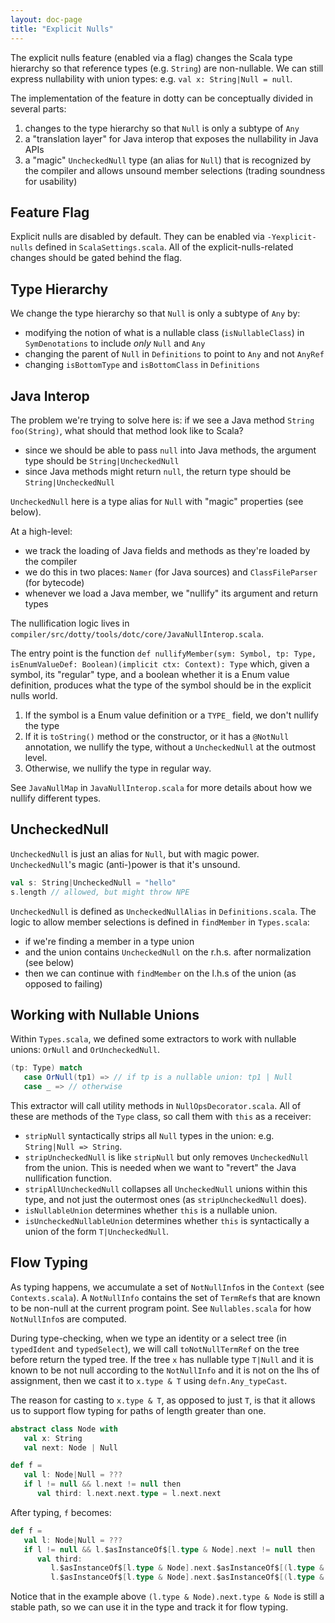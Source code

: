 ```yaml
---
layout: doc-page
title: "Explicit Nulls"
---
```


The explicit nulls feature (enabled via a flag) changes the Scala type hierarchy
so that reference types (e.g. `String`) are non-nullable. We can still express nullability
with union types: e.g. `val x: String|Null = null`.

The implementation of the feature in dotty can be conceptually divided in several parts:
  1. changes to the type hierarchy so that `Null` is only a subtype of `Any`
  2. a "translation layer" for Java interop that exposes the nullability in Java APIs
  3. a "magic" `UncheckedNull` type (an alias for `Null`) that is recognized by the compiler and
     allows unsound member selections (trading soundness for usability)

## Feature Flag

Explicit nulls are disabled by default. They can be enabled via `-Yexplicit-nulls` defined in
`ScalaSettings.scala`. All of the explicit-nulls-related changes should be gated behind the flag.

## Type Hierarchy

We change the type hierarchy so that `Null` is only a subtype of `Any` by:
  - modifying the notion of what is a nullable class (`isNullableClass`) in `SymDenotations`
    to include _only_ `Null` and `Any`
  - changing the parent of `Null` in `Definitions` to point to `Any` and not `AnyRef`
  - changing `isBottomType` and `isBottomClass` in `Definitions`

## Java Interop

The problem we're trying to solve here is: if we see a Java method `String foo(String)`,
what should that method look like to Scala?
  - since we should be able to pass `null` into Java methods, the argument type should be `String|UncheckedNull`
  - since Java methods might return `null`, the return type should be `String|UncheckedNull`

`UncheckedNull` here is a type alias for `Null` with "magic" properties (see below).

At a high-level:
  - we track the loading of Java fields and methods as they're loaded by the compiler
  - we do this in two places: `Namer` (for Java sources) and `ClassFileParser` (for bytecode)
  - whenever we load a Java member, we "nullify" its argument and return types

The nullification logic lives in `compiler/src/dotty/tools/dotc/core/JavaNullInterop.scala`.

The entry point is the function
`def nullifyMember(sym: Symbol, tp: Type, isEnumValueDef: Boolean)(implicit ctx: Context): Type`
which, given a symbol, its "regular" type, and a boolean whether it is a Enum value definition,
produces what the type of the symbol should be in the explicit nulls world.

1. If the symbol is a Enum value definition or a `TYPE_` field, we don't nullify the type
2. If it is `toString()` method or the constructor, or it has a `@NotNull` annotation,
  we nullify the type, without a `UncheckedNull` at the outmost level.
3. Otherwise, we nullify the type in regular way.

See `JavaNullMap` in `JavaNullInterop.scala` for more details about how we nullify different types.

## UncheckedNull

`UncheckedNull` is just an alias for `Null`, but with magic power. `UncheckedNull`'s magic (anti-)power is that
it's unsound.

```scala
val s: String|UncheckedNull = "hello"
s.length // allowed, but might throw NPE
```

`UncheckedNull` is defined as `UncheckedNullAlias` in `Definitions.scala`.
The logic to allow member selections is defined in `findMember` in `Types.scala`:
  - if we're finding a member in a type union
  - and the union contains `UncheckedNull` on the r.h.s. after normalization (see below)
  - then we can continue with `findMember` on the l.h.s of the union (as opposed to failing)

## Working with Nullable Unions

Within `Types.scala`, we defined some extractors to work with nullable unions:
`OrNull` and `OrUncheckedNull`.

```scala
(tp: Type) match
   case OrNull(tp1) => // if tp is a nullable union: tp1 | Null
   case _ => // otherwise
```

This extractor will call utility methods in `NullOpsDecorator.scala`. All of these
are methods of the `Type` class, so call them with `this` as a receiver:

- `stripNull` syntactically strips all `Null` types in the union:
  e.g. `String|Null => String`.
- `stripUncheckedNull` is like `stripNull` but only removes `UncheckedNull` from the union.
  This is needed when we want to "revert" the Java nullification function.
- `stripAllUncheckedNull` collapses all `UncheckedNull` unions within this type, and not just the outermost
  ones (as `stripUncheckedNull` does).
- `isNullableUnion` determines whether `this` is a nullable union.
- `isUncheckedNullableUnion` determines whether `this` is syntactically a union of the form
  `T|UncheckedNull`.

## Flow Typing

As typing happens, we accumulate a set of `NotNullInfo`s in the `Context` (see
`Contexts.scala`). A `NotNullInfo` contains the set of `TermRef`s that are known to
be non-null at the current program point.  See `Nullables.scala` for how `NotNullInfo`s
are computed.

During type-checking, when we type an identity or a select tree (in `typedIdent` and
`typedSelect`), we will call `toNotNullTermRef` on the tree before return the typed tree.
If the tree `x` has nullable type `T|Null` and it is known to be not null according to
the `NotNullInfo` and it is not on the lhs of assignment, then we cast it to `x.type & T`
using `defn.Any_typeCast`.

The reason for casting to `x.type & T`, as opposed to just `T`, is that it allows us to
support flow typing for paths of length greater than one.

```scala
abstract class Node with
   val x: String
   val next: Node | Null

def f =
   val l: Node|Null = ???
   if l != null && l.next != null then
      val third: l.next.next.type = l.next.next
```

After typing, `f` becomes:

```scala
def f =
   val l: Node|Null = ???
   if l != null && l.$asInstanceOf$[l.type & Node].next != null then
      val third:
         l.$asInstanceOf$[l.type & Node].next.$asInstanceOf$[(l.type & Node).next.type & Node].next.type =
         l.$asInstanceOf$[l.type & Node].next.$asInstanceOf$[(l.type & Node).next.type & Node].next
```
Notice that in the example above `(l.type & Node).next.type & Node` is still a stable path, so
we can use it in the type and track it for flow typing.

